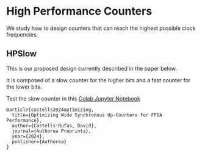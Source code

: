 # High Performance Counters

We study how to design counters that can reach the highest possible clock frequencies.


## HPSlow

This is our proposed design currently described in the paper below.

It is composed of a slow counter for the higher bits and a fast counter for the lower bits.

Test the slow counter in this [Colab Jupyter Notebook](https://colab.research.google.com/github/davidcastells/HPCounters/blob/main/test/jupyter/SlowCounter.ipynb)



```
@article{castells2024optimizing,
  title={Optimizing Wide Synchronous Up-Counters for FPGA Performance},
  author={Castells-Rufas, David},
  journal={Authorea Preprints},
  year={2024},
  publisher={Authorea}
}
```
